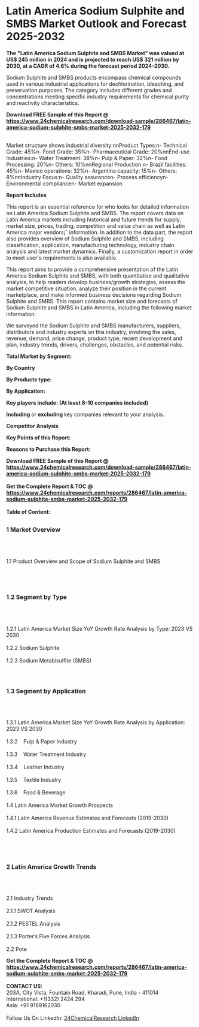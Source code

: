 <h1>Latin America Sodium Sulphite and SMBS Market Outlook and Forecast 2025-2032</h1><p><strong>The "Latin America Sodium Sulphite and SMBS Market" was valued at US$ 245 million in 2024 and is projected to reach US$ 321 million by 2030, at a CAGR of 4.6% during the forecast period 2024-2030.</strong></p><p>
</p><p>Sodium Sulphite and SMBS products encompass chemical compounds used in various industrial applications for dechlorination, bleaching, and preservation purposes. The category includes different grades and concentrations meeting specific industry requirements for chemical purity and reactivity characteristics.</p><div><b>Download FREE Sample of this Report @ 
            <a href="https://www.24chemicalresearch.com/download-sample/286467/latin-america-sodium-sulphite-smbs-market-2025-2032-179">
            https://www.24chemicalresearch.com/download-sample/286467/latin-america-sodium-sulphite-smbs-market-2025-2032-179</a></b></div><br><p>
Market structure shows industrial diversity:nnProduct Types:n- Technical Grade: 45%n- Food Grade: 35%n- Pharmaceutical Grade: 20%nnEnd-use Industries:n- Water Treatment: 38%n- Pulp &amp; Paper: 32%n- Food Processing: 20%n- Others: 10%nnRegional Production:n- Brazil facilities: 45%n- Mexico operations: 32%n- Argentina capacity: 15%n- Others: 8%nnIndustry Focus:n- Quality assurancen- Process efficiencyn- Environmental compliancen- Market expansion</p><p>
</p><p><strong>Report Includes</strong></p><p>
</p><p>This report is an essential reference for who looks for detailed information on Latin America Sodium Sulphite and SMBS. The report covers data on Latin America markets including historical and future trends for supply, market size, prices, trading, competition and value chain as well as Latin America major vendors¡¯ information. In addition to the data part, the report also provides overview of Sodium Sulphite and SMBS, including classification, application, manufacturing technology, industry chain analysis and latest market dynamics. Finally, a customization report in order to meet user's requirements is also available.</p><p>
</p><p>This report aims to provide a comprehensive presentation of the Latin America Sodium Sulphite and SMBS, with both quantitative and qualitative analysis, to help readers develop business/growth strategies, assess the market competitive situation, analyze their position in the current marketplace, and make informed business decisions regarding Sodium Sulphite and SMBS. This report contains market size and forecasts of Sodium Sulphite and SMBS in Latin America, including the following market information:</p><p>
We surveyed the Sodium Sulphite and SMBS manufacturers, suppliers, distributors and industry experts on this industry, involving the sales, revenue, demand, price change, product type, recent development and plan, industry trends, drivers, challenges, obstacles, and potential risks.</p><p>
</p><p><strong>Total Market by Segment:</strong></p><p>
<strong>By Country</strong></p><p>
</p><p>
<strong>By Products type:</strong></p><p>
</p><p>
<strong>By Application:</strong></p><p>
</p><p>
<strong>Key players include: (At least 8-10 companies included)</strong></p><p>
</p><p>
</p><p><strong>Including </strong>or <strong>excluding </strong>key companies relevant to your analysis.</p><p>
<strong>Competitor Analysis</strong></p><p>
</p><p>
</p><p><strong>Key Points of this Report:</strong></p><p>
</p><p>
</p><p><strong>Reasons to Purchase this Report:</strong></p><p>
</p><div><b>Download FREE Sample of this Report @ 
            <a href="https://www.24chemicalresearch.com/download-sample/286467/latin-america-sodium-sulphite-smbs-market-2025-2032-179">
            https://www.24chemicalresearch.com/download-sample/286467/latin-america-sodium-sulphite-smbs-market-2025-2032-179</a></b></div><br><div><b>Get the Complete Report & TOC @ 
            <a href="https://www.24chemicalresearch.com/reports/286467/latin-america-sodium-sulphite-smbs-market-2025-2032-179">
            https://www.24chemicalresearch.com/reports/286467/latin-america-sodium-sulphite-smbs-market-2025-2032-179</a></b></div><br>
            <b>Table of Content:</b><p><h2><span style="font-size:16px"><strong>1 Market Overview&nbsp;&nbsp; &nbsp;</strong></span></h2><br />
<br />
<p>1.1 Product Overview and Scope of Sodium Sulphite and SMBS&nbsp;</p><br />
<br />
<h2><strong><span style="font-size:16px">1.2 Segment by Type&nbsp;&nbsp; &nbsp;</span></strong></h2><br />
<br />
<p>1.2.1 Latin America Market Size YoY Growth Rate Analysis by Type: 2023 VS 2030&nbsp;&nbsp; &nbsp;<br /><br />
1.2.2 Sodium Sulphite&nbsp;&nbsp; &nbsp;<br /><br />
1.2.3 Sodium Metabisulfite (SMBS)<br /><br />
<br />
<h2><span style="font-size:16px"><strong>1.3 Segment by Application&nbsp;&nbsp;</strong></span></h2><br />
<br />
<p>1.3.1 Latin America Market Size YoY Growth Rate Analysis by Application: 2023 VS 2030&nbsp;&nbsp; &nbsp;<br /><br />
1.3.2&nbsp;&nbsp; &nbsp;Pulp & Paper Industry<br /><br />
1.3.3&nbsp;&nbsp; &nbsp;Water Treatment Industry<br /><br />
1.3.4&nbsp;&nbsp; &nbsp;Leather Industry<br /><br />
1.3.5&nbsp;&nbsp; &nbsp;Textile Industry<br /><br />
1.3.6&nbsp;&nbsp; &nbsp;Food & Beverage<br /><br />
1.4 Latin America Market Growth Prospects&nbsp;&nbsp; &nbsp;<br /><br />
1.4.1 Latin America Revenue Estimates and Forecasts (2019-2030)&nbsp;&nbsp; &nbsp;<br /><br />
1.4.2 Latin America Production Estimates and Forecasts (2019-2030)&nbsp;&nbsp;</p><br />
<br />
<h2><span style="font-size:16px"><strong>2 Latin America Growth Trends&nbsp;&nbsp; &nbsp;</strong></span></h2><br />
<br />
<p>2.1 Industry Trends&nbsp;&nbsp; &nbsp;<br /><br />
2.1.1 SWOT Analysis&nbsp;&nbsp; &nbsp;<br /><br />
2.1.2 PESTEL Analysis&nbsp;&nbsp; &nbsp;<br /><br />
2.1.3 Porter&rsquo;s Five Forces Analysis&nbsp;&nbsp; &nbsp;<br /><br />
2.2 Pote</p><div><b>Get the Complete Report & TOC @ 
            <a href="https://www.24chemicalresearch.com/reports/286467/latin-america-sodium-sulphite-smbs-market-2025-2032-179">
            https://www.24chemicalresearch.com/reports/286467/latin-america-sodium-sulphite-smbs-market-2025-2032-179</a></b></div><br><b>CONTACT US:</b><br>
            203A, City Vista, Fountain Road, Kharadi, Pune, India - 411014<br>
            International: +1(332) 2424 294<br>
            Asia: +91 9169162030 <br><br>
            Follow Us On LinkedIn: <a href="https://www.linkedin.com/company/24chemicalresearch/">24ChemicalResearch LinkedIn</a>